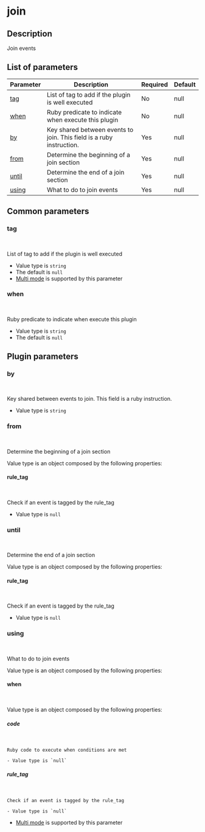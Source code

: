# join <Badge type='tip' text='community' vertical='top' />

## Description
Join events

## List of parameters
| Parameter | Description | Required | Default |
|---|---|---|---|
| [tag](#tag) | List of tag to add if the plugin is well executed | No | null |
| [when](#when) | Ruby predicate to indicate when execute this plugin | No | null |
| [by](#by) | Key shared between events to join. This field is a ruby instruction. | Yes | null |
| [from](#from) | Determine the beginning of a join section | Yes | null |
| [until](#until) | Determine the end of a join section | Yes | null |
| [using](#using) | What to do to join events | Yes | null |

## Common parameters
### tag
<br/>
<Badge type=warning text=optional vertical=bottom />

List of tag to add if the plugin is well executed
- Value type is `string`
- The default is `null`
- [Multi mode](#) is supported by this parameter

### when
<br/>
<Badge type=warning text=optional vertical=bottom />

Ruby predicate to indicate when execute this plugin
- Value type is `string`
- The default is `null`

## Plugin parameters
### by
<br/>
<Badge type=tip text=required vertical=bottom />

Key shared between events to join. This field is a ruby instruction.
- Value type is `string`

### from
<br/>
<Badge type=tip text=required vertical=bottom />

Determine the beginning of a join section

Value type is an object composed by the following properties: 
#### rule_tag

<br/>
<Badge type=tip text=required vertical=bottom />

  Check if an event is tagged by the rule_tag

  - Value type is `null`

### until
<br/>
<Badge type=tip text=required vertical=bottom />

Determine the end of a join section

Value type is an object composed by the following properties: 
#### rule_tag

<br/>
<Badge type=tip text=required vertical=bottom />

  Check if an event is tagged by the rule_tag

  - Value type is `null`

### using
<br/>
<Badge type=tip text=required vertical=bottom />

What to do to join events

Value type is an object composed by the following properties: 
#### when

<br/>
<Badge type=tip text=required vertical=bottom />


Value type is an object composed by the following properties: 
##### code

<br/>
<Badge type=tip text=required vertical=bottom />

    Ruby code to execute when conditions are met

    - Value type is `null`
##### rule_tag

<br/>
<Badge type=tip text=required vertical=bottom />

    Check if an event is tagged by the rule_tag

    - Value type is `null`
- [Multi mode](#) is supported by this parameter

